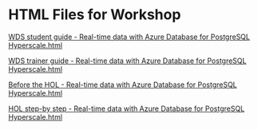 # HTML Files for Workshop
[WDS student guide - Real-time data with Azure Database for PostgreSQL Hyperscale.html](https://cloudworkshop.blob.core.windows.net/managed-oss-databases-azure/Whiteboard%20design%20session/WDS%20student%20guide%20-%20Real-time%20data%20with%20Azure%20Database%20for%20PostgreSQL%20Hyperscale.html)

[WDS trainer guide - Real-time data with Azure Database for PostgreSQL Hyperscale.html](https://cloudworkshop.blob.core.windows.net/managed-oss-databases-azure/Whiteboard%20design%20session/WDS%20trainer%20guide%20-%20Real-time%20data%20with%20Azure%20Database%20for%20PostgreSQL%20Hyperscale.html)

[Before the HOL - Real-time data with Azure Database for PostgreSQL Hyperscale.html](https://cloudworkshop.blob.core.windows.net/managed-oss-databases-azure/Hands-on%20lab/Before%20the%20HOL%20-%20Real-time%20data%20with%20Azure%20Database%20for%20PostgreSQL%20Hyperscale.html)

[HOL step-by step - Real-time data with Azure Database for PostgreSQL Hyperscale.html](https://cloudworkshop.blob.core.windows.net/managed-oss-databases-azure/Hands-on%20lab/HOL%20step-by%20step%20-%20Real-time%20data%20with%20Azure%20Database%20for%20PostgreSQL%20Hyperscale.html)
